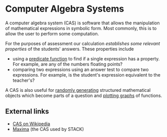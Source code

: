 # Computer Algebra Systems

A computer algebra system (CAS) is software that allows the manipulation of mathematical expressions in symbolic form. Most commonly, this is to allow the user to perform some computation.

For the purposes of assessment our calculation _establishes some relevant properties_ of the students' answers. These properties include

  * using a [predicate function](Predicate_functions.md) to find if a single expression has a property.  For example, are any of the numbers floating points?
  * comparing two expressions using an answer test to compare two expressions.  For example, is the student's expression equivalent to the teacher's?

A CAS is also useful for [randomly generating](Random.md) structured mathematical objects which become parts of a question and [plotting graphs](Plots.md) of functions.

## External links ##

* [CAS on Wikipedia](http://en.wikipedia.org/wiki/Computer_algebra_system)
* [Maxima](http://maxima.sourceforge.net/) (the CAS used by STACK)

